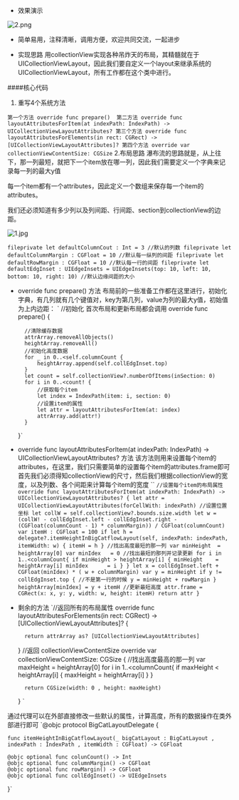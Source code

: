 - 效果演示

![2.png](http://upload-images.jianshu.io/upload_images/2419271-8f1bad50f3498332.png?imageMogr2/auto-orient/strip%7CimageView2/2/w/1240)

- 简单易用，注释清晰，调用方便，欢迎共同交流，一起进步

- 实现思路
用collectionView实现各种吊炸天的布局，其精髓就在于UICollectionViewLayout，因此我们要自定义一个layout来继承系统的UICollectionViewLayout，所有工作都在这个类中进行。

####核心代码
1. 重写4个系统方法

`第一个方法
override func prepare() 
第二方法
override func layoutAttributesForItem(at indexPath: IndexPath) -> UICollectionViewLayoutAttributes?
第三个方法
override func layoutAttributesForElements(in rect: CGRect) -> [UICollectionViewLayoutAttributes]?
第四个方法
override var collectionViewContentSize: CGSize`
2.布局思路 
瀑布流的思路就是，从上往下，那一列最短，就把下一个item放在哪一列，因此我们需要定义一个字典来记录每一列的最大y值

每一个item都有一个attributes，因此定义一个数组来保存每一个item的attributes。

我们还必须知道有多少列以及列间距、行间距、section到collectionView的边距。


![1.jpg](http://upload-images.jianshu.io/upload_images/2419271-5ebc6bfb79fab02a.jpg?imageMogr2/auto-orient/strip%7CimageView2/2/w/1240)


`fileprivate let defaultColumnCout : Int = 3 //默认的列数
fileprivate let defaultColumnMargin : CGFloat = 10 //默认每一纵列的间距
fileprivate let defaultRowMargin : CGFloat = 10 //默认每一行的间距
fileprivate let defaultEdgInset : UIEdgeInsets = UIEdgeInsets(top: 10, left: 10, bottom: 10, right: 10) //默认边缘间距的大小`

- override func prepare() 方法
布局前的一些准备工作都在这里进行，初始化字典，有几列就有几个键值对，key为第几列，value为列的最大y值，初始值为上内边距：
` //初始化  首次布局和更新布局都会调用
    override func prepare() {
        
        //清除缓存数据
        attrArray.removeAllObjects()
        heightArray.removeAll()
        //初始化高度数据
        for _ in 0..<self.columnCount {
            heightArray.append(self.collEdgInset.top)
        }
        let count = self.collectionView?.numberOfItems(inSection: 0)
        for i in 0..<count! {
            //获取每个item
            let index = IndexPath(item: i, section: 0)
            //设置item的属性
            let attr = layoutAttributesForItem(at: index)
            attrArray.add(attr!)
        }
    }`


- override func layoutAttributesForItem(at indexPath: IndexPath) -> UICollectionViewLayoutAttributes? 方法
该方法则用来设置每个item的attributes，在这里，我们只需要简单的设置每个item的attributes.frame即可
首先我们必须得知collectionView的尺寸，然后我们根据collectionView的宽度，以及列数、各个间距来计算每个item的宽度
``
`//设置每个item的布局属性
 override func layoutAttributesForItem(at indexPath: IndexPath) -> UICollectionViewLayoutAttributes? {
        let attr = UICollectionViewLayoutAttributes(forCellWith: indexPath)
        //设置位置坐标
        let collW = self.collectionView?.bounds.size.width
        let w = (collW! - collEdgInset.left - collEdgInset.right - (CGFloat(columnCount - 1) * columnMargin)) / CGFloat(columnCount)
        var itemH : CGFloat = 100
        if let h = delegate?.itemHeightInBigCatflowLayout(self, indexPath: indexPath, itemWidth: w) {
            itemH = h
        }
        //找出高度最短的那一列
        var minHeight  = heightArray[0]
        var minIdex   = 0
        //找出最短的那列并记录更新
        for i in 1..<columnCount{
            if minHeight > heightArray[i] {
                minHeight    = heightArray[i]
                minIdex      = i
            }
        }
        let x = collEdgInset.left + CGFloat(minIdex) * ( w + columnMargin)
        var y = minHeight
        if y != collEdgInset.top { //不是第一行的时候
            y = minHeight + rowMargin
        }
        heightArray[minIdex] = y + itemH //更新最短高度
        attr.frame = CGRect(x: x, y: y, width: w, height: itemH)
        return attr
    }`

- 剩余的方法
`//返回所有的布局属性
    override func layoutAttributesForElements(in rect: CGRect) -> [UICollectionViewLayoutAttributes]? {
        
        return attrArray as? [UICollectionViewLayoutAttributes]
    }
    //返回 collectionViewContentSize
    override var collectionViewContentSize: CGSize {
        //找出高度最高的那一列
        var maxHeight  = heightArray[0]
        for i in 1..<columnCount{
            if maxHeight < heightArray[i] {
                maxHeight    = heightArray[i]
            }
        }

        return CGSize(width: 0 , height: maxHeight)
    }
`

通过代理可以在外部直接修改一些默认的属性，计算高度，所有的数据操作在类外部进行即可
`@objc protocol BigCatLayoutDelegate {
    
    func itemHeightInBigCatflowLayout(_ bigCatLayout : BigCatLayout , indexPath : IndexPath , itemWidth : CGFloat) -> CGFloat
    
    @objc optional func colunCount() -> Int
    @objc optional func columnMargin() -> CGFloat
    @objc optional func rowMargin() -> CGFloat
    @objc optional func collEdgInset() -> UIEdgeInsets
}`
